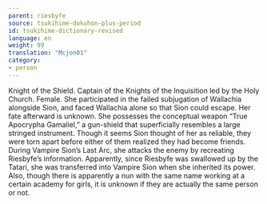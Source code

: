 ```yaml
---
parent: riesbyfe
source: tsukihime-dokuhon-plus-period
id: tsukihime-dictionary-revised
language: en
weight: 99
translation: "Mcjon01"
category:
- person
---
```


Knight of the Shield. Captain of the Knights of the Inquisition led by the Holy Church. Female.
She participated in the failed subjugation of Wallachia alongside Sion, and faced Wallachia alone so that Sion could escape. Her fate afterward is unknown. She possesses the conceptual weapon “True Apocrypha Gamaliel,” a gun-shield that superficially resembles a large stringed instrument.
Though it seems Sion thought of her as reliable, they were torn apart before either of them realized they had become friends.
During Vampire Sion’s Last Arc, she attacks the enemy by recreating Riesbyfe’s information. Apparently, since Riesbyfe was swallowed up by the Tatari, she was transferred into Vampire Sion when she inherited its power.
Also, though there is apparently a nun with the same name working at a certain academy for girls, it is unknown if they are actually the same person or not.
